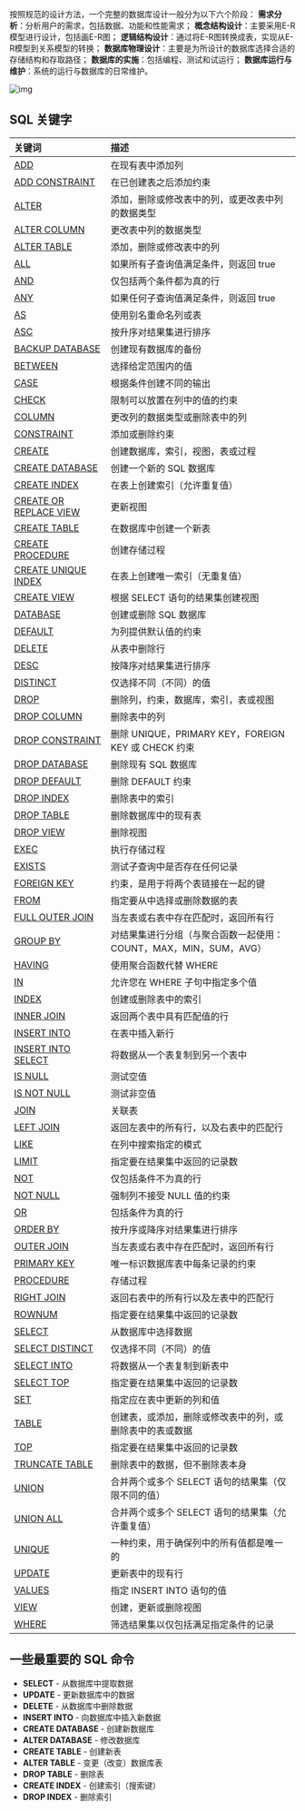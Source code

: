 按照规范的设计方法，一个完整的数据库设计一般分为以下六个阶段：
**需求分析**：分析用户的需求，包括数据、功能和性能需求；
**概念结构设计**：主要采用E-R模型进行设计，包括画E-R图；
**逻辑结构设计**：通过将E-R图转换成表，实现从E-R模型到关系模型的转换；
**数据库物理设计**：主要是为所设计的数据库选择合适的存储结构和存取路径；
**数据库的实施**：包括编程、测试和试运行；
**数据库运行与维护**：系统的运行与数据库的日常维护。

![img](https://uploadfiles.nowcoder.com/images/20190313/633565650_1552407233070_C81C38DF0A0880AE2C2114BCB355CAD5)

## SQL 关键字

| 关键词                                                       | 描述                                                         |
| :----------------------------------------------------------- | :----------------------------------------------------------- |
| [ADD](https://www.begtut.com/sql/sql-ref-add.html)           | 在现有表中添加列                                             |
| [ADD CONSTRAINT](https://www.begtut.com/sql/sql-ref-add-constraint.html) | 在已创建表之后添加约束                                       |
| [ALTER](https://www.begtut.com/sql/sql-ref-alter.html)       | 添加，删除或修改表中的列，或更改表中列的数据类型             |
| [ALTER COLUMN](https://www.begtut.com/sql/sql-ref-alter-column.html) | 更改表中列的数据类型                                         |
| [ALTER TABLE](https://www.begtut.com/sql/sql-ref-alter-table.html) | 添加，删除或修改表中的列                                     |
| [ALL](https://www.begtut.com/sql/sql-ref-all.html)           | 如果所有子查询值满足条件，则返回 true                        |
| [AND](https://www.begtut.com/sql/sql-ref-and.html)           | 仅包括两个条件都为真的行                                     |
| [ANY](https://www.begtut.com/sql/sql-ref-any.html)           | 如果任何子查询值满足条件，则返回 true                        |
| [AS](https://www.begtut.com/sql/sql-ref-as.html)             | 使用别名重命名列或表                                         |
| [ASC](https://www.begtut.com/sql/sql-ref-asc.html)           | 按升序对结果集进行排序                                       |
| [BACKUP DATABASE](https://www.begtut.com/sql/sql-ref-backup-database.html) | 创建现有数据库的备份                                         |
| [BETWEEN](https://www.begtut.com/sql/sql-ref-between.html)   | 选择给定范围内的值                                           |
| [CASE](https://www.begtut.com/sql/sql-ref-case.html)         | 根据条件创建不同的输出                                       |
| [CHECK](https://www.begtut.com/sql/sql-ref-check.html)       | 限制可以放置在列中的值的约束                                 |
| [COLUMN](https://www.begtut.com/sql/sql-ref-column.html)     | 更改列的数据类型或删除表中的列                               |
| [CONSTRAINT](https://www.begtut.com/sql/sql-ref-constraint.html) | 添加或删除约束                                               |
| [CREATE](https://www.begtut.com/sql/sql-ref-create.html)     | 创建数据库，索引，视图，表或过程                             |
| [CREATE DATABASE](https://www.begtut.com/sql/sql-ref-create-database.html) | 创建一个新的 SQL 数据库                                      |
| [CREATE INDEX](https://www.begtut.com/sql/sql-ref-create-index.html) | 在表上创建索引（允许重复值）                                 |
| [CREATE OR REPLACE VIEW](https://www.begtut.com/sql/create-or-replace-view.html) | 更新视图                                                     |
| [CREATE TABLE](https://www.begtut.com/sql/sql-ref-create-table.html) | 在数据库中创建一个新表                                       |
| [CREATE PROCEDURE](https://www.begtut.com/sql/sql-ref-create-procedure.html) | 创建存储过程                                                 |
| [CREATE UNIQUE INDEX](https://www.begtut.com/sql/ref-create-unique-index.html) | 在表上创建唯一索引（无重复值）                               |
| [CREATE VIEW](https://www.begtut.com/sql/sql-ref-create-view.html) | 根据 SELECT 语句的结果集创建视图                             |
| [DATABASE](https://www.begtut.com/sql/sql-ref-database.html) | 创建或删除 SQL 数据库                                        |
| [DEFAULT](https://www.begtut.com/sql/sql-ref-default.html)   | 为列提供默认值的约束                                         |
| [DELETE](https://www.begtut.com/sql/sql-ref-delete.html)     | 从表中删除行                                                 |
| [DESC](https://www.begtut.com/sql/sql-ref-desc.html)         | 按降序对结果集进行排序                                       |
| [DISTINCT](https://www.begtut.com/sql/sql-ref-select-distinct.html) | 仅选择不同（不同）的值                                       |
| [DROP](https://www.begtut.com/sql/sql-ref-drop.html)         | 删除列，约束，数据库，索引，表或视图                         |
| [DROP COLUMN](https://www.begtut.com/sql/sql-ref-drop-column.html) | 删除表中的列                                                 |
| [DROP CONSTRAINT](https://www.begtut.com/sql/sql-ref-drop-constraint.html) | 删除 UNIQUE，PRIMARY KEY，FOREIGN KEY 或 CHECK 约束          |
| [DROP DATABASE](https://www.begtut.com/sql/sql-ref-drop-database.html) | 删除现有 SQL 数据库                                          |
| [DROP DEFAULT](https://www.begtut.com/sql/sql-ref-drop-default.html) | 删除 DEFAULT 约束                                            |
| [DROP INDEX](https://www.begtut.com/sql/sql-ref-drop-index.html) | 删除表中的索引                                               |
| [DROP TABLE](https://www.begtut.com/sql/sql-ref-drop-table.html) | 删除数据库中的现有表                                         |
| [DROP VIEW](https://www.begtut.com/sql/sql-ref-drop-view.html) | 删除视图                                                     |
| [EXEC](https://www.begtut.com/sql/sql-ref-exec.html)         | 执行存储过程                                                 |
| [EXISTS](https://www.begtut.com/sql/sql-ref-exists.html)     | 测试子查询中是否存在任何记录                                 |
| [FOREIGN KEY](https://www.begtut.com/sql/sql-ref-foreign-key.html) | 约束，是用于将两个表链接在一起的键                           |
| [FROM](https://www.begtut.com/sql/sql-ref-from.html)         | 指定要从中选择或删除数据的表                                 |
| [FULL OUTER JOIN](http://localhost/sql_https://www.begtut.com/sql/ref-full-outer-join.html) | 当左表或右表中存在匹配时，返回所有行                         |
| [GROUP BY](https://www.begtut.com/sql/sql-ref-group-by.html) | 对结果集进行分组（与聚合函数一起使用：COUNT，MAX，MIN，SUM，AVG） |
| [HAVING](https://www.begtut.com/sql/sql-ref-having.html)     | 使用聚合函数代替 WHERE                                       |
| [IN](https://www.begtut.com/sql/sql-ref-in.html)             | 允许您在 WHERE 子句中指定多个值                              |
| [INDEX](https://www.begtut.com/sql/sql-ref-index.html)       | 创建或删除表中的索引                                         |
| [INNER JOIN](https://www.begtut.com/sql/sql-ref-inner-join.html) | 返回两个表中具有匹配值的行                                   |
| [INSERT INTO](https://www.begtut.com/sql/sql-ref-insert-into.html) | 在表中插入新行                                               |
| [INSERT INTO SELECT](https://www.begtut.com/sql/sql-ref-insert-into-select.html) | 将数据从一个表复制到另一个表中                               |
| [IS NULL](https://www.begtut.com/sql/sql-ref-is-null.html)   | 测试空值                                                     |
| [IS NOT NULL](http://localhost/sql_https://www.begtut.com/sql/ref-is-not-null.html) | 测试非空值                                                   |
| [JOIN](https://www.begtut.com/sql/sql-ref-join.html)         | 关联表                                                       |
| [LEFT JOIN](https://www.begtut.com/sql/sql-ref-left-join.html) | 返回左表中的所有行，以及右表中的匹配行                       |
| [LIKE](https://www.begtut.com/sql/sql-ref-like.html)         | 在列中搜索指定的模式                                         |
| [LIMIT](https://www.begtut.com/sql/sql-ref-top.html)         | 指定要在结果集中返回的记录数                                 |
| [NOT](https://www.begtut.com/sql/sql-ref-not.html)           | 仅包括条件不为真的行                                         |
| [NOT NULL](https://www.begtut.com/sql/sql-ref-not-null.html) | 强制列不接受 NULL 值的约束                                   |
| [OR](https://www.begtut.com/sql/sql-ref-or.html)             | 包括条件为真的行                                             |
| [ORDER BY](https://www.begtut.com/sql/sql-ref-order-by.html) | 按升序或降序对结果集进行排序                                 |
| [OUTER JOIN](https://www.begtut.com/sql/sql-ref-full-outer-join.html) | 当左表或右表中存在匹配时，返回所有行                         |
| [PRIMARY KEY](https://www.begtut.com/sql/sql-ref-primary-key.html) | 唯一标识数据库表中每条记录的约束                             |
| [PROCEDURE](https://www.begtut.com/sql/sql-ref-create-procedure.html) | 存储过程                                                     |
| [RIGHT JOIN](https://www.begtut.com/sql/sql-ref-right-join.html) | 返回右表中的所有行以及左表中的匹配行                         |
| [ROWNUM](https://www.begtut.com/sql/sql-ref-top.html)        | 指定要在结果集中返回的记录数                                 |
| [SELECT](https://www.begtut.com/sql/sql-ref-select.html)     | 从数据库中选择数据                                           |
| [SELECT DISTINCT](https://www.begtut.com/sql/sql-ref-select-distinct.html) | 仅选择不同（不同）的值                                       |
| [SELECT INTO](https://www.begtut.com/sql/sql-ref-select-into.html) | 将数据从一个表复制到新表中                                   |
| [SELECT TOP](https://www.begtut.com/sql/sql-ref-top.html)    | 指定要在结果集中返回的记录数                                 |
| [SET](https://www.begtut.com/sql/sql-ref-set.html)           | 指定应在表中更新的列和值                                     |
| [TABLE](https://www.begtut.com/sql/sql-ref-table.html)       | 创建表，或添加，删除或修改表中的列，或删除表中的表或数据     |
| [TOP](https://www.begtut.com/sql/sql-ref-top.html)           | 指定要在结果集中返回的记录数                                 |
| [TRUNCATE TABLE](https://www.begtut.com/sql/sql-ref-drop-table.html) | 删除表中的数据，但不删除表本身                               |
| [UNION](https://www.begtut.com/sql/sql-ref-union.html)       | 合并两个或多个 SELECT 语句的结果集（仅限不同的值）           |
| [UNION ALL](https://www.begtut.com/sql/sql-ref-union.html)   | 合并两个或多个 SELECT 语句的结果集（允许重复值）             |
| [UNIQUE](https://www.begtut.com/sql/sql-ref-unique.html)     | 一种约束，用于确保列中的所有值都是唯一的                     |
| [UPDATE](https://www.begtut.com/sql/sql-ref-update.html)     | 更新表中的现有行                                             |
| [VALUES](https://www.begtut.com/sql/sql-ref-values.html)     | 指定 INSERT INTO 语句的值                                    |
| [VIEW](https://www.begtut.com/sql/sql-ref-view.html)         | 创建，更新或删除视图                                         |
| [WHERE](https://www.begtut.com/sql/sql-ref-where.html)       | 筛选结果集以仅包括满足指定条件的记录                         |

## 一些最重要的 SQL 命令

- **SELECT** - 从数据库中提取数据
- **UPDATE** - 更新数据库中的数据
- **DELETE** - 从数据库中删除数据
- **INSERT INTO** - 向数据库中插入新数据
- **CREATE DATABASE** - 创建新数据库
- **ALTER DATABASE** - 修改数据库
- **CREATE TABLE** - 创建新表
- **ALTER TABLE** - 变更（改变）数据库表
- **DROP TABLE** - 删除表
- **CREATE INDEX** - 创建索引（搜索键）
- **DROP INDEX** - 删除索引